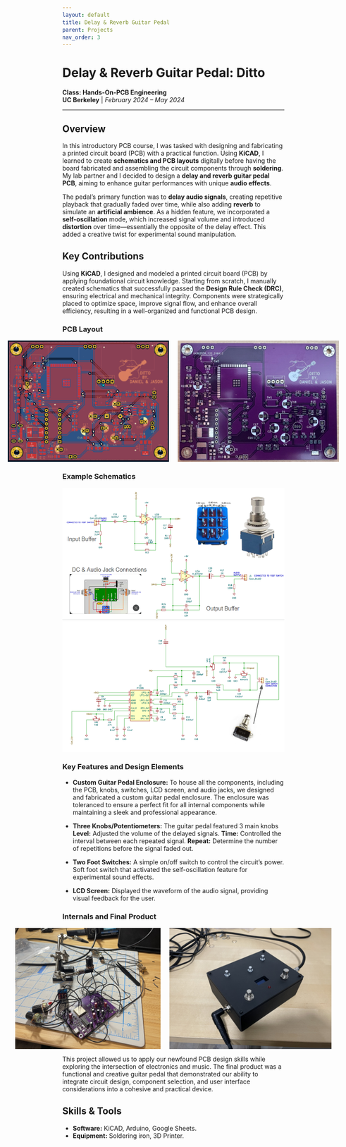 ```yaml
---
layout: default
title: Delay & Reverb Guitar Pedal
parent: Projects
nav_order: 3
---
```


# Delay & Reverb Guitar Pedal: Ditto
**Class: Hands-On-PCB Engineering**  
**UC Berkeley** | *February 2024 – May 2024*

---

## Overview 
In this introductory PCB course, I was tasked with designing and fabricating a printed circuit board (PCB) with a practical function. Using **KiCAD**, I learned to create **schematics and PCB layouts** digitally before having the board fabricated and assembling the circuit components through **soldering**. My lab partner and I decided to design a **delay and reverb guitar pedal PCB**, aiming to enhance guitar performances with unique **audio effects**.

The pedal’s primary function was to **delay audio signals**, creating repetitive playback that gradually faded over time, while also adding **reverb** to simulate an **artificial ambience**. As a hidden feature, we incorporated a **self-oscillation** mode, which increased signal volume and introduced **distortion** over time—essentially the opposite of the delay effect. This added a creative twist for experimental sound manipulation.

## Key Contributions
Using **KiCAD**, I designed and modeled a printed circuit board (PCB) by applying foundational circuit knowledge. Starting from scratch, I manually created schematics that successfully passed the **Design Rule Check (DRC)**, ensuring electrical and mechanical integrity. Components were strategically placed to optimize space, improve signal flow, and enhance overall efficiency, resulting in a well-organized and functional PCB design.

### PCB Layout 

<div style="display: flex; justify-content: center; gap: 20px;">
  <img src="assets/guitarpedal_layout.png" alt="guitarpedal_layout" style="height: 275px; width: auto;">
  <img src="assets/pcb.png" alt="pcb" style="height: 275px; width: auto;">
</div>

### Example Schematics
<div style="display: flex; justify-content: center; gap: 20px;">
  <img src="assets/schematic2.png" alt="schematic2" style="height: 300px; width: auto;">
</div>

<div style="display: flex; justify-content: center; gap: 20px;">
  <img src="assets/schematic3.png" alt="schematic3" style="height: 300px; width: auto;">
</div>

### Key Features and Design Elements
- **Custom Guitar Pedal Enclosure:** To house all the components, including the PCB, knobs, switches, LCD screen, and audio jacks, we designed and fabricated a custom guitar pedal enclosure. The enclosure was toleranced to ensure a perfect fit for all internal components while maintaining a sleek and professional appearance.

- **Three Knobs/Potentiometers:**  The guitar pedal featured 3 main knobs
**Level:** Adjusted the volume of the delayed signals.
**Time:** Controlled the interval between each repeated signal.
**Repeat:** Determine the number of repetitions before the signal faded out.

- **Two Foot Switches:** A simple on/off switch to control the circuit’s power. Soft foot switch that activated the self-oscillation feature for experimental sound effects.

- **LCD Screen:**  Displayed the waveform of the audio signal, providing visual feedback for the user.

### Internals and Final Product
<div style="display: flex; justify-content: center; gap: 20px;">
  <img src="assets/guitarpedal_internals.png" alt="guitarpedal_internals" style="height: 275px; width: auto;">
  <img src="assets/guitarpedal_final.png" alt="guitarpedal_final" style="height: 275px; width: auto;">
</div>

This project allowed us to apply our newfound PCB design skills while exploring the intersection of electronics and music. The final product was a functional and creative guitar pedal that demonstrated our ability to integrate circuit design, component selection, and user interface considerations into a cohesive and practical device.

## Skills & Tools  
- **Software:** KiCAD, Arduino, Google Sheets.
- **Equipment:** Soldering iron, 3D Printer.

